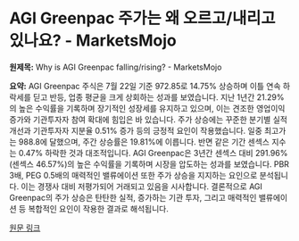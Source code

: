# AGI Greenpac 주가는 왜 오르고/내리고 있나요? - MarketsMojo

**원제목:** Why is AGI Greenpac falling/rising? - MarketsMojo

**요약:** AGI Greenpac 주식은 7월 22일 기준 972.85로 14.75% 상승하며 이틀 연속 하락세를 딛고 반등, 업종 평균을 크게 상회하는 성과를 보였습니다.  지난 1년간 21.29%의 높은 수익률을 기록하며 장기적인 성장세를 유지하고 있으며, 이는 견조한 영업이익 증가와 기관투자자 참여 확대에 힘입은 바 있습니다.  주가 상승에는 꾸준한 분기별 실적 개선과 기관투자자 지분율 0.51% 증가 등의 긍정적 요인이 작용했습니다.  일중 최고가는 988.8에 달했으며, 주간 상승률은 19.81%에 이릅니다.  반면 같은 기간 센섹스 지수는 0.47% 하락한 것과 대조적입니다.  AGI Greenpac은 3년간 센섹스 대비 291.96% (센섹스 46.57%)의 높은 수익률을 기록하며 시장을 압도하는 성과를 보였습니다.  PBR 3배, PEG 0.5배의 매력적인 밸류에이션 또한 주가 상승을 지지하는 요인으로 분석됩니다.  이는 경쟁사 대비 저평가되어 거래되고 있음을 시사합니다.  결론적으로 AGI Greenpac의 주가 상승은 탄탄한 실적, 증가하는 기관 투자, 그리고 매력적인 밸류에이션 등 복합적인 요인이 작용한 결과로 해석됩니다.

[원문 링크](https://www.marketsmojo.com/news/stocks-in-action/why-is-agi-greenpac-fallingrising-3288667)
